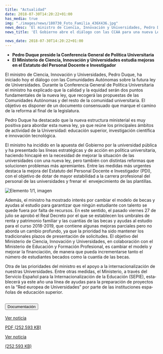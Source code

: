 ```yaml
---
title: "Actualidad"
date: 2018-07-30T14:20:22+01:00
has_media: true
img: "./images/news/180730_Foto_Familia_436X436.jpg"
news_desc: 'El ministro de Ciencia, Innovación y Universidades, Pedro Duque, ha iniciado hoy el diálogo con las Comunidades Autónomas sobre la futura ley de Universidades. Durante la Conferencia General de Política Universitaria el ministro ha explicado que la calidad y la equidad serán dos puntos fundamentales de la nueva ley, que recogerá las propuestas de las Comunidades Autónomas y del resto de la comunidad universitaria. El objetivo es disponer de un documento consensuado que marque el camino de la reforma al final de la legislatura.<b>Este contenido incluye:</b> <i class="fa-solid fa-image"></i></i> <i class="fal fa-file-</a><i class="fas fa-external-link-alt"></i> </a><i class="fas fa-external-link-alt"></i>_icon"></i>'
news_title: 'El Gobierno abre el diálogo con las CCAA para una nueva Ley de Universidades'

news_date: 2018-07-30T14:20:22+01:00
---
```

<ul>
<li><b>Pedro Duque preside la Conferencia General de Política Universitaria</b></li>
<li><b>El Ministerio de Ciencia, Innovación y Universidades estudia mejoras en el Estatuto del Personal Docente e Investigador</b></li>
</ul>
<p>El ministro de Ciencia, Innovación y Universidades, Pedro Duque, ha iniciado hoy el diálogo con las Comunidades Autónomas sobre la futura ley de Universidades. Durante la Conferencia General de Política Universitaria el ministro ha explicado que la calidad y la equidad serán dos puntos fundamentales de la nueva ley, que recogerá las propuestas de las Comunidades Autónomas y del resto de la comunidad universitaria. El objetivo es disponer de un documento consensuado que marque el camino de la reforma al final de la legislatura.</p>
<p>Pedro Duque ha destacado que la nueva estructura ministerial es muy positiva para abordar esta nueva ley, ya que reúne los principales ámbitos de actividad de la Universidad: educación superior, investigación científica e innovación tecnológica.</p>
<p>El ministro ha incidido en la apuesta del Gobierno por la universidad pública y ha presentado las líneas estratégicas y de acción en política universitaria, haciendo hincapié en la necesidad de mejorar la situación de las universidades con una nueva ley, pero también con distintas reformas que solucionen problemas más apremiantes. Entre las medidas más urgentes destaca la mejora del Estatuto del Personal Docente e Investigador (PDI), con el objetivo de dotar de mayor estabilidad a la carrera profesional del personal de las universidades y frenar el&nbsp; envejecimiento de las plantillas.</p>
<div class="container container-xl">
	<div class="row">
		<div class="card col-12">
			<div class="link" href="#">
				<div class="col-12 col-sm-12 col-md-12 col-lg-6 col-xl-8 media-left">
					<img title="Elemento&nbsp;1/1,&nbsp;imagen" alt="Elemento&nbsp;1/1,&nbsp;imagen" src="{{<siteurl>}}images/news/IMG_4968.jfif" class="img-fluid img-card">
				</div>
			</div>
		</div>
	</div>
</div>
<p>Además, el ministro ha mostrado interés por cambiar el modelo de becas y ayudas al estudio para garantizar que ningún estudiante con talento se quede fuera por falta de recursos. En este sentido, el pasado viernes 27 de julio se aprobó el Real Decreto por el que se establecen los umbrales de renta y patrimonio familiar y las cuantías de las becas y ayudas al estudio para el curso 2018-2019, que contiene algunas mejoras parciales pero no aborda un cambio profundo, ya que la prioridad ha sido mantener los tradicionales plazos de presentación de solicitudes. El objetivo del Ministerio de Ciencia, Innovación y Universidades, en colaboración con el Ministerio de Educación y Formación Profesional, es cambiar el modelo y mejorar la financiación, de manera que pueda incrementarse tanto el número de estudiantes becados como la cuantía de las becas.</p>
<p>Otra de las prioridades del ministro es el apoyo a la internacionalización de nuestras Universidades. Entre otras medidas, el Ministerio, a través del Servicio<span>&nbsp;</span><span lang="ES-TRAD">Español para la Internacionalización de la Educación (SEPIE), establecerá ya este año una línea de ayudas para la preparación de proyectos en la “Red europea de Universidades” por parte de las instituciones españolas de educación superior.</span></p>
<section>
    <article>
        <div class="container">
            <div class="row my-45 justify-content-md-center">
                <div class="col-md-10 content_collapse">
                    <div class="accordion accordion_alt" id="accordeonAlt">
                        <div class="accordion-item">
                            <h2 class="accordion-header" id="accordionAltHeading2">
                                <button class="accordion-button expanded" type="button" data-bs-toggle="collapse" data-bs-target="#accordionAlt2" aria-expanded="false" aria-controls="accordionAlt2">
                                    <span class="icon"><i class="fas fa-file-pdf"></i></span>Documentación
                                </button>
                            </h2>
                            <div id="accordionAlt2" class="accordion-collapse collapse show" aria-labelledby="accordionAltHeading2">
                                <div class="accordion-body">
                                    <div id="section_link">
                                        <div class="container-fluid sp">
                                            <div class="row w-100">
                                                <div class="col-lg-12 cards_download_cnt">
                                                    <div class="row jcc_mobile">
                                                        <div class="download_card">
                                                            <a class="card flex-column" href="{{<siteurl>}}documentos/pdf/news/180730-NP-Conferencia_PU_vf.pdf" target="_blank">
                                                                <div class="card-header">
                                                                    <i class="fal fa-download"></i>
                                                                </div>
                                                                <div class="card-body">
                                                                    <p class="text_body">Ver noticia</p>
                                                                    <p class="text_file">
                                                                        <i class="fal fa-file-pdf pdf_icon text-danger"></i> PDF (252,593 KB)
                                                                    </p>
                                                                </div>
                                                            </a>
                                                        </div>
                                                    </div>
                                                </div>
                                                <!-- MOBILE VERSION WITH SLIDER -->
                                                <div class="col-12" id="section_box_download_card_slider">
                                                    <div class="swiper" id="slider_download_archive">
                                                        <div class="swiper-wrapper">
                                                        <div class="swiper-slide">
                                                            <div class="download_card">
                                                                <a class="card" href="{{<siteurl>}}documentos/pdf/news/180730-NP-Conferencia_PU_vf.pdf" target="_blank">
                                                                    <div class="card-header">
                                                                        <i class="fal fa-download"></i>
                                                                    </div>
                                                                    <div class="card-body">
                                                                        <p class="text_body">Ver noticia</p>
                                                                        <p class="text_file">
                                                                            <i class="fal fa-file-pdf pdf_icon"></i>(252,593 KB)
                                                                        </p>
                                                                    </div>
                                                                </a>
                                                            </div>
                                                        </div>
                                                        </div>
                                                        <div class="swiper-pagination"></div>
                                                    </div>
                                                </div>
                                            </div>
                                        </div>
                                    </div>
                                </div>
                            </div>
                        </div>
                    </div>
                </div>
            </div>
        </div>
    </article> 
</section>
